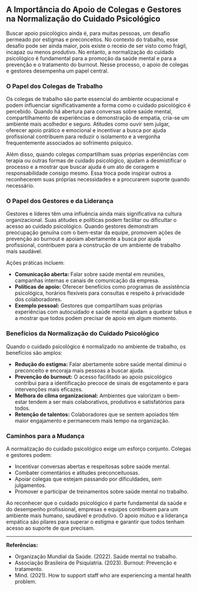 
## A Importância do Apoio de Colegas e Gestores na Normalização do Cuidado Psicológico

Buscar apoio psicológico ainda é, para muitas pessoas, um desafio permeado por estigmas e preconceitos. No contexto do trabalho, esse desafio pode ser ainda maior, pois existe o receio de ser visto como frágil, incapaz ou menos produtivo. No entanto, a normalização do cuidado psicológico é fundamental para a promoção da saúde mental e para a prevenção e o tratamento do burnout. Nesse processo, o apoio de colegas e gestores desempenha um papel central.

### O Papel dos Colegas de Trabalho

Os colegas de trabalho são parte essencial do ambiente ocupacional e podem influenciar significativamente a forma como o cuidado psicológico é percebido. Quando há abertura para conversas sobre saúde mental, compartilhamento de experiências e demonstração de empatia, cria-se um ambiente mais acolhedor e seguro. Atitudes como ouvir sem julgar, oferecer apoio prático e emocional e incentivar a busca por ajuda profissional contribuem para reduzir o isolamento e a vergonha frequentemente associados ao sofrimento psíquico.

Além disso, quando colegas compartilham suas próprias experiências com terapia ou outras formas de cuidado psicológico, ajudam a desmistificar o processo e a mostrar que buscar ajuda é um ato de coragem e responsabilidade consigo mesmo. Essa troca pode inspirar outros a reconhecerem suas próprias necessidades e a procurarem suporte quando necessário.

### O Papel dos Gestores e da Liderança

Gestores e líderes têm uma influência ainda mais significativa na cultura organizacional. Suas atitudes e políticas podem facilitar ou dificultar o acesso ao cuidado psicológico. Quando gestores demonstram preocupação genuína com o bem-estar da equipe, promovem ações de prevenção ao burnout e apoiam abertamente a busca por ajuda profissional, contribuem para a construção de um ambiente de trabalho mais saudável.

Ações práticas incluem:

- **Comunicação aberta:** Falar sobre saúde mental em reuniões, campanhas internas e canais de comunicação da empresa.
- **Políticas de apoio:** Oferecer benefícios como programas de assistência psicológica, horários flexíveis para consultas e respeito à privacidade dos colaboradores.
- **Exemplo pessoal:** Gestores que compartilham suas próprias experiências com autocuidado e saúde mental ajudam a quebrar tabus e a mostrar que todos podem precisar de apoio em algum momento.

### Benefícios da Normalização do Cuidado Psicológico

Quando o cuidado psicológico é normalizado no ambiente de trabalho, os benefícios são amplos:

- **Redução do estigma:** Falar abertamente sobre saúde mental diminui o preconceito e encoraja mais pessoas a buscar ajuda.
- **Prevenção do burnout:** O acesso facilitado ao apoio psicológico contribui para a identificação precoce de sinais de esgotamento e para intervenções mais eficazes.
- **Melhora do clima organizacional:** Ambientes que valorizam o bem-estar tendem a ser mais colaborativos, produtivos e satisfatórios para todos.
- **Retenção de talentos:** Colaboradores que se sentem apoiados têm maior engajamento e permanecem mais tempo na organização.

### Caminhos para a Mudança

A normalização do cuidado psicológico exige um esforço conjunto. Colegas e gestores podem:

- Incentivar conversas abertas e respeitosas sobre saúde mental.
- Combater comentários e atitudes preconceituosas.
- Apoiar colegas que estejam passando por dificuldades, sem julgamentos.
- Promover e participar de treinamentos sobre saúde mental no trabalho.

Ao reconhecer que o cuidado psicológico é parte fundamental da saúde e do desempenho profissional, empresas e equipes contribuem para um ambiente mais humano, saudável e produtivo. O apoio mútuo e a liderança empática são pilares para superar o estigma e garantir que todos tenham acesso ao suporte de que precisam.

---
**Referências:**
- Organização Mundial da Saúde. (2022). Saúde mental no trabalho.
- Associação Brasileira de Psiquiatria. (2023). Burnout: Prevenção e tratamento.
- Mind. (2021). How to support staff who are experiencing a mental health problem.
```
